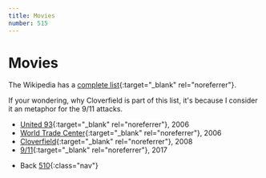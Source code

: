 ```yaml
---
title: Movies
number: 515
---
```

# Movies
The Wikipedia has a [complete list](https://en.wikipedia.org/wiki/Category:Films_based_on_the_September_11_attacks){:target="_blank" rel="noreferrer"}.

If your wondering, why Cloverfield is part of this list, it's because I consider it an metaphor for the 9/11 attacks.

* [United 93](https://en.wikipedia.org/wiki/United_93_(film)){:target="_blank" rel="noreferrer"}, 2006
* [World Trade Center](https://en.wikipedia.org/wiki/World_Trade_Center_(film)){:target="_blank" rel="noreferrer"}, 2006
* [Cloverfield](https://en.wikipedia.org/wiki/Cloverfield){:target="_blank" rel="noreferrer"}, 2008
* [9/11](https://en.wikipedia.org/wiki/9/11_(2017_film)){:target="_blank" rel="noreferrer"}, 2017

<!-- -->
* Back [510](510){:class="nav"}

